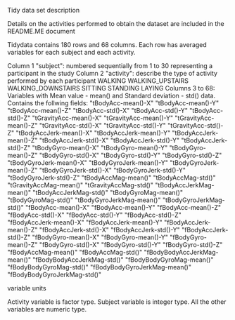 Tidy data set description

Details on the activities performed to obtain the dataset are included in the README.ME document

Tidydata contains 180 rows and 68 columns. Each row has averaged variables for each subject and each activity.

Column 1 "subject": numbered sequentially from 1 to 30 representing a participant in the study 
Column 2 "activity": describe the type of activity performed by each participant
	WALKING
	WALKING_UPSTAIRS
	WALKING_DOWNSTAIRS
	SITTING
	STANDING
	LAYING
Columns 3 to 68: Variables with Mean value - mean() and Standard deviation - std() data. Contains the follwing fields:
	"tBodyAcc-mean()-X"
	"tBodyAcc-mean()-Y"
	"tBodyAcc-mean()-Z"
	"tBodyAcc-std()-X"
	"tBodyAcc-std()-Y"
	"tBodyAcc-std()-Z"
	"tGravityAcc-mean()-X"
	"tGravityAcc-mean()-Y"
	"tGravityAcc-mean()-Z"
	"tGravityAcc-std()-X"
	"tGravityAcc-std()-Y"
	"tGravityAcc-std()-Z"
	"tBodyAccJerk-mean()-X"
	"tBodyAccJerk-mean()-Y"
	"tBodyAccJerk-mean()-Z"
	"tBodyAccJerk-std()-X"
	"tBodyAccJerk-std()-Y"
	"tBodyAccJerk-std()-Z"
	"tBodyGyro-mean()-X"
	"tBodyGyro-mean()-Y"
	"tBodyGyro-mean()-Z"
	"tBodyGyro-std()-X"
	"tBodyGyro-std()-Y"
	"tBodyGyro-std()-Z"
	"tBodyGyroJerk-mean()-X"
	"tBodyGyroJerk-mean()-Y"
	"tBodyGyroJerk-mean()-Z"
	"tBodyGyroJerk-std()-X"
	"tBodyGyroJerk-std()-Y"
	"tBodyGyroJerk-std()-Z"
	"tBodyAccMag-mean()"
	"tBodyAccMag-std()"
	"tGravityAccMag-mean()"
	"tGravityAccMag-std()"
	"tBodyAccJerkMag-mean()"
	"tBodyAccJerkMag-std()"
	"tBodyGyroMag-mean()"
	"tBodyGyroMag-std()"
	"tBodyGyroJerkMag-mean()"
	"tBodyGyroJerkMag-std()"
	"fBodyAcc-mean()-X"
	"fBodyAcc-mean()-Y"
	"fBodyAcc-mean()-Z"
	"fBodyAcc-std()-X"
	"fBodyAcc-std()-Y"
	"fBodyAcc-std()-Z"
	"fBodyAccJerk-mean()-X"
	"fBodyAccJerk-mean()-Y"
	"fBodyAccJerk-mean()-Z"
	"fBodyAccJerk-std()-X"
	"fBodyAccJerk-std()-Y"
	"fBodyAccJerk-std()-Z"
	"fBodyGyro-mean()-X"
	"fBodyGyro-mean()-Y"
	"fBodyGyro-mean()-Z"
	"fBodyGyro-std()-X"
	"fBodyGyro-std()-Y"
	"fBodyGyro-std()-Z"
	"fBodyAccMag-mean()"
	"fBodyAccMag-std()"
	"fBodyBodyAccJerkMag-mean()"
	"fBodyBodyAccJerkMag-std()"
	"fBodyBodyGyroMag-mean()"
	"fBodyBodyGyroMag-std()"
	"fBodyBodyGyroJerkMag-mean()"
	"fBodyBodyGyroJerkMag-std()"

variable units

Activity variable is factor type. Subject variable is integer type. All the other variables are numeric type.
